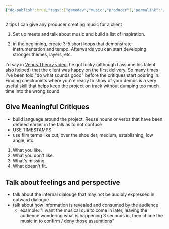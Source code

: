 ```yaml
---
{"dg-publish":true,"tags":["gamedev","music","producer"],"permalink":"/music/advice/Music Composer Working with Clients Tips/","dgPassFrontmatter":true}
---
```



2 tips I can give any producer creating music for a client

1. Set up meets and talk about music and build a list of inspiration.

2. in the beginning, create 3-5 short loops that demonstrate instrumentation and tempo. Afterwards you can start developing stronger themes, layers, etc. 

I'd say in  [Venus Theory video](https://www.youtube.com/watch?v=eREE8eB7Qvo), he got lucky (although I assume his talent also helped) that the client was happy on the first delivery. So many times I've been told "do what sounds good" before the critiques start pouring in. Finding checkpoints where you're ready to show of your demos is a very useful skill that helps keep the project on track without dumping too much time into the wrong sound.

## Give Meaningful Critiques
- build language around the project. Reuse nouns or verbs that have been defined earlier in the talk as to not confuse 
- USE TIMESTAMPS
- use film terms like cut, over the shoulder, medium, establishing, low angle, etc.

1. What you like.
2. What you don't like.
3. What's missing.
4. What doesn't fit.

## Talk about feelings and perspective
- talk about the internal dialouge that may not be audibly expressed in outward dialogue
- talk about how information is revealed and consumed by the audience 
	- example: "I want the musical que to come in later, leaving the audience wondering what is happening 3 seconds in, then chime the music in to confirm / deny those assumtions"